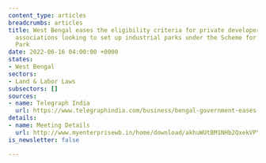 ```yaml
---
content_type: articles
breadcrumbs: articles
title: West Bengal eases the eligibility criteria for private developers and industry
  associations looking to set up industrial parks under the Scheme for Approved Industrial
  Park
date: 2022-06-16 04:00:00 +0000
states:
- West Bengal
sectors:
- Land & Labor Laws
subsectors: []
sources:
- name: Telegraph India
  url: https://www.telegraphindia.com/business/bengal-government-eases-industrial-park-rules/cid/1868892
details:
- name: Meeting Details
  url: http://www.myenterprisewb.in/home/download/akhuWUtBM1NHb2QxekVPYW9nV2RldVhSMXJHUW1zbUNDdHlkNks5TlBQQXRPQ3g3eHdwbHV0bG45U0tuWHRUN2RXNGV1QjM4RnVlY1ovMTArWmlnMnVoUGZRaHU1cUpHWEJ2WFdZbVlBR2dGbndiYTQxNFo5K0NyQVBtVzg5cGU
is_newsletter: false

---
```

